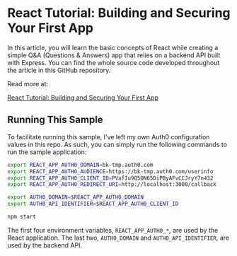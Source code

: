 # React Tutorial: Building and Securing Your First App

In this article, you will learn the basic concepts of React while creating a simple Q&A (Questions & Answers) app that relies on a backend API built with Express. You can find the whole source code developed throughout the article in this GitHub repository.

Read more at:

[React Tutorial: Building and Securing Your First App](https://auth0.com/blog/react-tutorial-building-and-securing-your-first-app/)

## Running This Sample

To facilitate running this sample, I've left my own Auth0 configuration values in this repo. As such, you can simply run the following commands to run the sample application:

```bash
export REACT_APP_AUTH0_DOMAIN=bk-tmp.auth0.com
export REACT_APP_AUTH0_AUDIENCE=https://bk-tmp.auth0.com/userinfo
export REACT_APP_AUTH0_CLIENT_ID=PVafIu9Q5QN65DiPByAFvCCJryY7n432
export REACT_APP_AUTH0_REDIRECT_URI=http://localhost:3000/callback

export AUTH0_DOMAIN=$REACT_APP_AUTH0_DOMAIN
export AUTH0_API_IDENTIFIER=$REACT_APP_AUTH0_CLIENT_ID

npm start
```

The first four environment variables, `REACT_APP_AUTH0_*`, are used by the React application. The last two, `AUTH0_DOMAIN` and `AUTH0_API_IDENTIFIER`, are used by the backend API.
